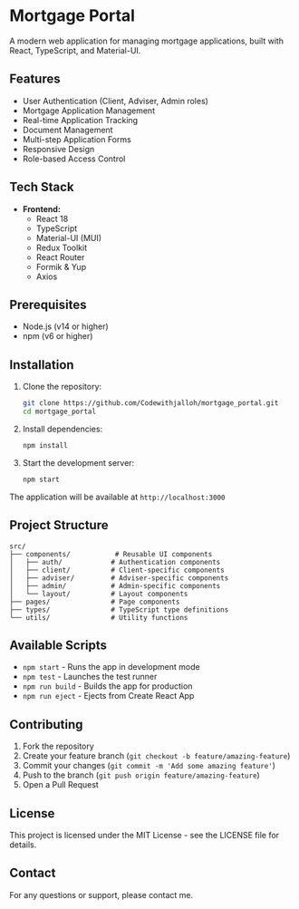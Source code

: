 # Mortgage Portal

A modern web application for managing mortgage applications, built with React, TypeScript, and Material-UI.

## Features

- User Authentication (Client, Adviser, Admin roles)
- Mortgage Application Management
- Real-time Application Tracking
- Document Management
- Multi-step Application Forms
- Responsive Design
- Role-based Access Control

## Tech Stack

- **Frontend:**
  - React 18
  - TypeScript
  - Material-UI (MUI)
  - Redux Toolkit
  - React Router
  - Formik & Yup
  - Axios

## Prerequisites

- Node.js (v14 or higher)
- npm (v6 or higher)

## Installation

1. Clone the repository:
   ```bash
   git clone https://github.com/Codewithjalloh/mortgage_portal.git
   cd mortgage_portal
   ```

2. Install dependencies:
   ```bash
   npm install
   ```

3. Start the development server:
   ```bash
   npm start
   ```

The application will be available at `http://localhost:3000`

## Project Structure

```
src/
├── components/           # Reusable UI components
│   ├── auth/            # Authentication components
│   ├── client/          # Client-specific components
│   ├── adviser/         # Adviser-specific components
│   ├── admin/           # Admin-specific components
│   └── layout/          # Layout components
├── pages/               # Page components
├── types/               # TypeScript type definitions
└── utils/               # Utility functions
```

## Available Scripts

- `npm start` - Runs the app in development mode
- `npm test` - Launches the test runner
- `npm run build` - Builds the app for production
- `npm run eject` - Ejects from Create React App

## Contributing

1. Fork the repository
2. Create your feature branch (`git checkout -b feature/amazing-feature`)
3. Commit your changes (`git commit -m 'Add some amazing feature'`)
4. Push to the branch (`git push origin feature/amazing-feature`)
5. Open a Pull Request

## License

This project is licensed under the MIT License - see the LICENSE file for details.

## Contact

For any questions or support, please contact me. 

